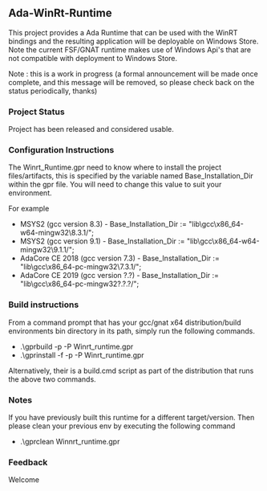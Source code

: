 ## Ada-WinRt-Runtime

This project provides a Ada Runtime that can be used with the WinRT bindings and the resulting application
will be deployable on Windows Store. Note the current FSF/GNAT runtime makes use of Windows Api's that are
not compatible with deployment to Windows Store.

Note : this is a work in progress (a formal announcement will be made once complete, and this message will
be removed, so please check back on the status periodically, thanks)

### Project Status

Project has been released and considered usable. 

### Configuration Instructions

The Winrt_Runtime.gpr need to know where to install the project files/artifacts, this is specified by the
variable named Base_Installation_Dir within the gpr file. You will need to change this value to suit your
environment.

For example

* MSYS2 (gcc version 8.3) - Base_Installation_Dir := "lib\gcc\x86_64-w64-mingw32\8.3.1/";
* MSYS2 (gcc version 9.1) - Base_Installation_Dir := "lib\gcc\x86_64-w64-mingw32\9.1.1/";
* AdaCore CE 2018 (gcc version 7.3) - Base_Installation_Dir := "lib\gcc\x86_64-pc-mingw32\7.3.1/";
* AdaCore CE 2019 (gcc version ?.?) - Base_Installation_Dir := "lib\gcc\x86_64-pc-mingw32\?.?.?/";

### Build instructions

From a command prompt that has your gcc/gnat x64 distribution/build environments bin directory in its path,
simply run the following commands.

* .\gprbuild -p -P Winrt_runtime.gpr
* .\gprinstall -f -p -P Winrt_runtime.gpr

Alternatively, their is a build.cmd script as part of the distribution that runs the above two commands.

### Notes

If you have previously built this runtime for a different target/version. Then please clean your previous env
by executing the following command

* .\gprclean Winnrt_runtime.gpr

### Feedback

Welcome
